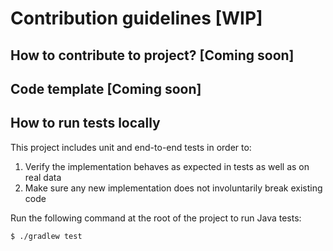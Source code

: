 # Contribution guidelines [WIP]

## How to contribute to project? [Coming soon]

## Code template [Coming soon]

## How to run tests locally
This project includes unit and end-to-end tests in order to:
1. Verify the implementation behaves as expected in tests as well as on real data
1. Make sure any new implementation does not involuntarily break existing code

Run the following command at the root of the project to run Java tests:
```
$ ./gradlew test
```

